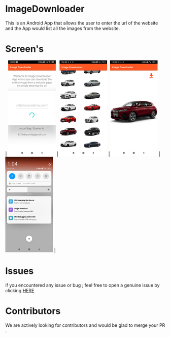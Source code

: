 # ImageDownloader
This is an Android App that allows the user to enter the url of the website and the App would list all the images from the website.
# Screen's

<!-- ![starting screen](https://github.com/dev-divyansh/ImageDownloader/blob/3ae4c76f6bd77030817638dee249bf3b14008a2a/g.jpg)

![display screen](https://github.com/dev-divyansh/ImageDownloader/blob/70e281ae8b2a2bc535b89f4f03b86b046e97488e/sd.jpg) -->

| <img src="https://github.com/dev-divyansh/ImageDownloader/blob/dd5d9b95a34ca1cccd36ffeb046895b3fb89e830/g.jpg"  width="150" height="300" > |
<img src="https://github.com/dev-divyansh/ImageDownloader/blob/3b3ac5a0835cd6aed44529d574803f58dfc6b933/sd.jpg" width="150" height="300"> |<img src="https://github.com/dev-divyansh/ImageDownloader/blob/dd5d9b95a34ca1cccd36ffeb046895b3fb89e830/img2.jpg" width="150" height="300"> |<img src="https://github.com/dev-divyansh/ImageDownloader/blob/dd5d9b95a34ca1cccd36ffeb046895b3fb89e830/img3.jpg" width="150" height="300"> |

# Issues
if you encountered any issue or bug ; feel free to open a genuine issue by clicking [HERE](https://github.com/dev-divyansh/ImageDownloader/issues)
# Contributors
We are actively looking for contributors and would be glad to merge your PR .

